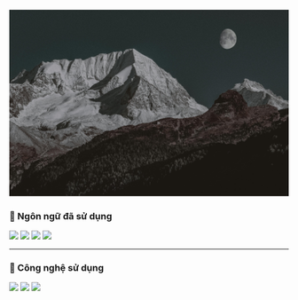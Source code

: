 ![My Image](./pexels-eberhardgross-1428277.jpg)
### 🧠 Ngôn ngữ đã sử dụng

<p>
  <img src="https://img.shields.io/badge/C%23-239120?style=for-the-badge&logo=c-sharp&logoColor=white" />
  <img src="https://img.shields.io/badge/Go-00ADD8?style=for-the-badge&logo=go&logoColor=white" />
  <img src="https://img.shields.io/badge/JavaScript-F7DF1E?style=for-the-badge&logo=javascript&logoColor=black" />
  <img src="https://img.shields.io/badge/TypeScript-3178C6?style=for-the-badge&logo=typescript&logoColor=white" />
</p>

---

### 🚀 Công nghệ sử dụng

<p>
  <img src="https://img.shields.io/badge/Redis-DC382D?style=for-the-badge&logo=redis&logoColor=white" />
  <img src="https://img.shields.io/badge/MassTransit-1D3557?style=for-the-badge&logo=masstransit&logoColor=white" />
  <img src="https://img.shields.io/badge/MediatR-35495E?style=for-the-badge" />
</p>
